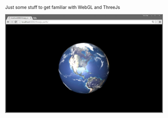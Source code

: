 Just some stuff to get familiar with WebGL and ThreeJs

![](https://github.com/VisViva/LearningWebGL/blob/master/gallery/screenshot_1.jpg)

